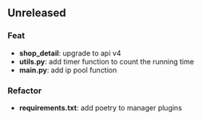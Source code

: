 ## Unreleased

### Feat

- **shop_detail**: upgrade to api v4
- **utils.py**: add timer function to count the running time
- **main.py**: add ip pool function

### Refactor

- **requirements.txt**: add poetry to manager plugins
